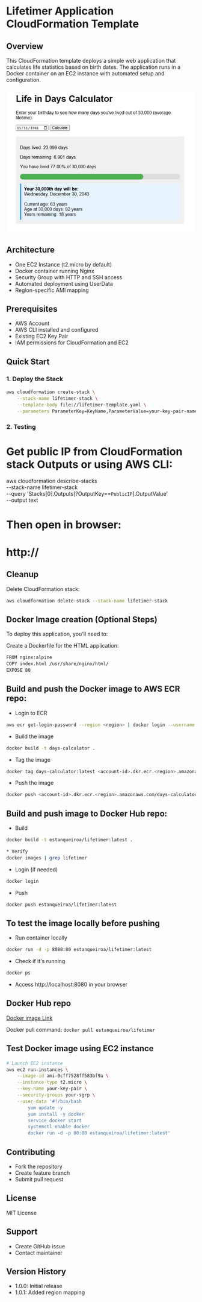 # Lifetimer Application CloudFormation Template

## Overview
This CloudFormation template deploys a simple web application that calculates life statistics based on birth dates. The application runs in a Docker container on an EC2 instance with automated setup and configuration.

![Alt text](screenshot.jpg?raw=true "Diagram Image")

## Architecture

- One EC2 Instance (t2.micro by default)
- Docker container running Nginx
- Security Group with HTTP and SSH access
- Automated deployment using UserData
- Region-specific AMI mapping

## Prerequisites
- AWS Account
- AWS CLI installed and configured
- Existing EC2 Key Pair
- IAM permissions for CloudFormation and EC2

## Quick Start

### 1. Deploy the Stack
```bash
aws cloudformation create-stack \
    --stack-name lifetimer-stack \
    --template-body file://lifetimer-template.yaml \
    --parameters ParameterKey=KeyName,ParameterValue=your-key-pair-name
```

### 2. Testing

# Get public IP from CloudFormation stack Outputs or using AWS CLI:
aws cloudformation describe-stacks \
    --stack-name lifetimer-stack \
    --query 'Stacks[0].Outputs[?OutputKey==`PublicIP`].OutputValue' \
    --output text

# Then open in browser:
# http://<public-ip>


## Cleanup

Delete CloudFormation stack:

```bash
aws cloudformation delete-stack --stack-name lifetimer-stack
```

## Docker Image creation (Optional Steps)


To deploy this application, you'll need to:

Create a Dockerfile for the HTML application:

```bash
FROM nginx:alpine
COPY index.html /usr/share/nginx/html/
EXPOSE 80
```   
    
## Build and push the Docker image to AWS ECR repo:
    
* Login to ECR
```bash
aws ecr get-login-password --region <region> | docker login --username AWS --password-stdin <account-id>.dkr.ecr.<region>.amazonaws.com
```

* Build the image
```bash
docker build -t days-calculator .
```

* Tag the image
```bash
docker tag days-calculator:latest <account-id>.dkr.ecr.<region>.amazonaws.com/days-calculator-repo:latest
```

* Push the image
```bash
docker push <account-id>.dkr.ecr.<region>.amazonaws.com/days-calculator-repo:latest
```

## Build and push image to Docker Hub repo:


* Build
```bash
docker build -t estanqueiroa/lifetimer:latest .
```

```bash
* Verify
docker images | grep lifetimer
```

* Login (if needed)
```bash
docker login
```

* Push
```bash
docker push estanqueiroa/lifetimer:latest
```

## To test the image locally before pushing

* Run container locally
```bash
docker run -d -p 8080:80 estanqueiroa/lifetimer:latest
```

* Check if it's running
```bash
docker ps
```

* Access http://localhost:8080 in your browser

## Docker Hub repo

[Docker image Link](https://hub.docker.com/r/estanqueiroa/lifetimer)

Docker pull command: `docker pull estanqueiroa/lifetimer`

## Test Docker image using EC2 instance

```bash
# Launch EC2 instance
aws ec2 run-instances \
    --image-id ami-0cff7528ff583bf9a \
    --instance-type t2.micro \
    --key-name your-key-pair \
    --security-groups your-sgrp \
    --user-data '#!/bin/bash
        yum update -y
        yum install -y docker
        service docker start
        systemctl enable docker
        docker run -d -p 80:80 estanqueiroa/lifetimer:latest'
```

## Contributing

* Fork the repository
* Create feature branch
* Submit pull request

## License
MIT License

## Support
* Create GitHub issue
* Contact maintainer

## Version History
* 1.0.0: Initial release
* 1.0.1: Added region mapping